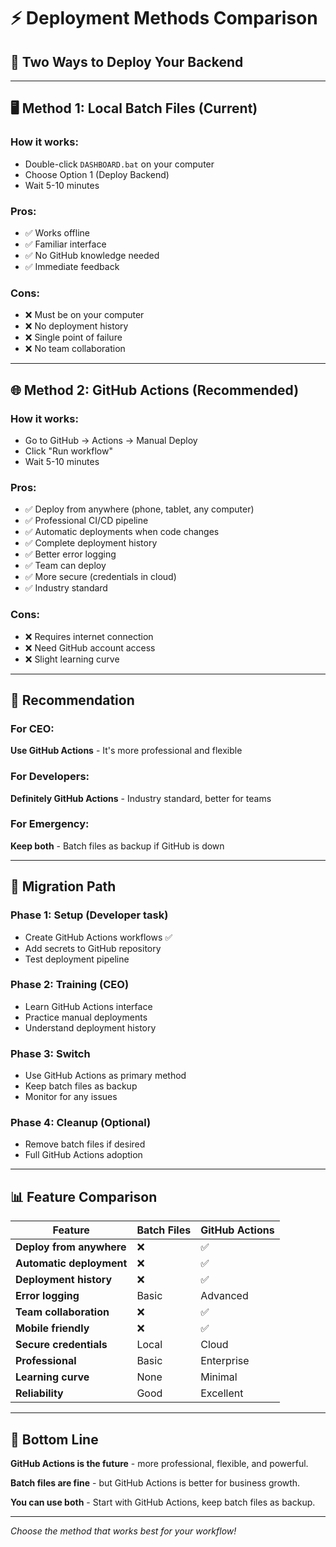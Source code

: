 # ⚡ Deployment Methods Comparison

## 🎯 **Two Ways to Deploy Your Backend**

---

## 🖥️ **Method 1: Local Batch Files (Current)**

### **How it works:**
- Double-click `DASHBOARD.bat` on your computer
- Choose Option 1 (Deploy Backend)
- Wait 5-10 minutes

### **Pros:**
- ✅ Works offline
- ✅ Familiar interface
- ✅ No GitHub knowledge needed
- ✅ Immediate feedback

### **Cons:**
- ❌ Must be on your computer
- ❌ No deployment history
- ❌ Single point of failure
- ❌ No team collaboration

---

## 🌐 **Method 2: GitHub Actions (Recommended)**

### **How it works:**
- Go to GitHub → Actions → Manual Deploy
- Click "Run workflow"
- Wait 5-10 minutes

### **Pros:**
- ✅ Deploy from anywhere (phone, tablet, any computer)
- ✅ Professional CI/CD pipeline
- ✅ Automatic deployments when code changes
- ✅ Complete deployment history
- ✅ Better error logging
- ✅ Team can deploy
- ✅ More secure (credentials in cloud)
- ✅ Industry standard

### **Cons:**
- ❌ Requires internet connection
- ❌ Need GitHub account access
- ❌ Slight learning curve

---

## 🎯 **Recommendation**

### **For CEO:** 
**Use GitHub Actions** - It's more professional and flexible

### **For Developers:**
**Definitely GitHub Actions** - Industry standard, better for teams

### **For Emergency:**
**Keep both** - Batch files as backup if GitHub is down

---

## 🚀 **Migration Path**

### **Phase 1: Setup (Developer task)**
- Create GitHub Actions workflows ✅
- Add secrets to GitHub repository
- Test deployment pipeline

### **Phase 2: Training (CEO)**
- Learn GitHub Actions interface
- Practice manual deployments
- Understand deployment history

### **Phase 3: Switch**
- Use GitHub Actions as primary method
- Keep batch files as backup
- Monitor for any issues

### **Phase 4: Cleanup (Optional)**
- Remove batch files if desired
- Full GitHub Actions adoption

---

## 📊 **Feature Comparison**

| Feature | Batch Files | GitHub Actions |
|---------|-------------|----------------|
| **Deploy from anywhere** | ❌ | ✅ |
| **Automatic deployment** | ❌ | ✅ |
| **Deployment history** | ❌ | ✅ |
| **Error logging** | Basic | Advanced |
| **Team collaboration** | ❌ | ✅ |
| **Mobile friendly** | ❌ | ✅ |
| **Secure credentials** | Local | Cloud |
| **Professional** | Basic | Enterprise |
| **Learning curve** | None | Minimal |
| **Reliability** | Good | Excellent |

---

## 🎉 **Bottom Line**

**GitHub Actions is the future** - more professional, flexible, and powerful.

**Batch files are fine** - but GitHub Actions is better for business growth.

**You can use both** - Start with GitHub Actions, keep batch files as backup.

---

*Choose the method that works best for your workflow!*